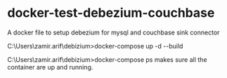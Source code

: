# docker-test-debezium-couchbase
A docker file to setup debezium for mysql and couchbase sink connector

C:\Users\zamir.arif\debizium>docker-compose up -d --build

C:\Users\zamir.arif\debizium>docker-compose ps
makes sure all the container are up and running.
